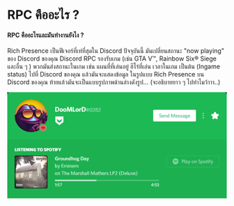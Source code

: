 # RPC คืออะไร ?

#### RPC คืออะไรและมันทำงานยังไง ?

Rich Presence เป็นฟีเจอร์ที่เท่ที่สุดใน Discord ปัจจุบันนี้ มันเปลี่ยนสถานะ "now playing" ของ Discord ของคุณ Discord RPC รองรับเกม \(เช่น GTA V™, Rainbow Six® Siege และอื่น ๆ \) พวกมันส่งสถานะในเกม เช่น แผนที่ที่เล่นอยู่ ฮีโร่ที่เล่น เวลาในเกม เป็นต้น \(Ingame status\) ไปที่ Discord ของคุณ แล้วมันจะแสดงข้อมูล                                ในรูปแบบ Rich Presence บน Discord ของคุณ ท้ายแล้วมันจะเป็นแบบรูปภาพด้านล่างดังรูป... \(จะอธิบายยาว ๆ ไปทำไมว้าาา..\)

![Spotify RPC](../.gitbook/assets/spotify_rpc_example.PNG)

